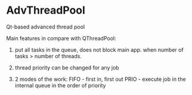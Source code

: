 AdvThreadPool
=============

Qt-based advanced thread pool

Main features in compare with QThreadPool: 

1. put all tasks in the queue, does not block main app. when number of tasks > number of threads. 

2. thread priority can be changed for any job

3. 2 modes of the work: 
   FIFO - first in, first out
   PRIO - execute job in the internal queue in the order of priority
